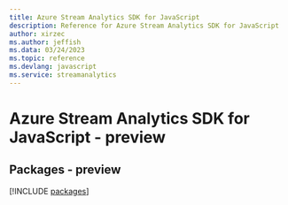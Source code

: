 ```yaml
---
title: Azure Stream Analytics SDK for JavaScript
description: Reference for Azure Stream Analytics SDK for JavaScript
author: xirzec
ms.author: jeffish
ms.data: 03/24/2023
ms.topic: reference
ms.devlang: javascript
ms.service: streamanalytics
---
```

# Azure Stream Analytics SDK for JavaScript - preview
## Packages - preview
[!INCLUDE [packages](stream-analytics-index.md)]